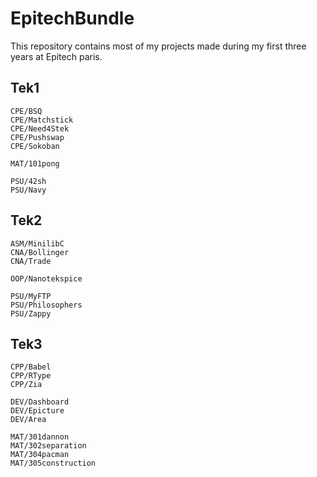 # EpitechBundle

This repository contains most of my projects made during my first three years at Epitech paris.

## Tek1
    CPE/BSQ
    CPE/Matchstick
    CPE/Need4Stek
    CPE/Pushswap
    CPE/Sokoban

    MAT/101pong

    PSU/42sh
    PSU/Navy

## Tek2
    ASM/MinilibC
    CNA/Bollinger
    CNA/Trade

    OOP/Nanotekspice

    PSU/MyFTP
    PSU/Philosophers
    PSU/Zappy

## Tek3
    CPP/Babel
    CPP/RType
    CPP/Zia

    DEV/Dashboard
    DEV/Epicture
    DEV/Area

    MAT/301dannon
    MAT/302separation
    MAT/304pacman
    MAT/305construction
